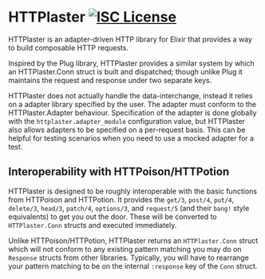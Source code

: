 # HTTPlaster [![ISC License](https://img.shields.io/badge/license-ISC-ff69b4.svg)](LICENSE)

HTTPlaster is an adapter-driven HTTP library for Elixir that provides a way
to build composable HTTP requests.

Inspired by the Plug library, HTTPlaster provides a similar system by which
an HTTPlaster.Conn struct is built and dispatched; though unlike Plug it
maintains the request and response under two separate keys.

HTTPlaster does not actually handle the data-interchange, instead it relies
on a adapter library specified by the user. The adapter must conform to
the HTTPlaster.Adapter behaviour. Specification of the adapter is done
globally with the `httplaster.adapter_module` configuration value, but
HTTPlaster also allows adapters to be specified on a per-request basis.
This can be helpful for testing scenarios when you need to use a mocked
adapter for a test.

## Interoperability with HTTPoison/HTTPotion

HTTPlaster is designed to be roughly interoperable with the basic functions
from HTTPoison and HTTPotion. It provides the `get/3`, `post/4`, `put/4`,
`delete/3`, `head/3`, `patch/4`, `options/3`, and `request/5` (and their
`bang!` style equivalents) to get you out the door. These will be converted
to `HTTPlaster.Conn` structs and executed immediately.

Unlike HTTPoison/HTTPotion, HTTPlaster returns an `HTTPlaster.Conn` struct
which will not conform to any existing pattern matching you may do on
`Response` structs from other libraries. Typically, you will have to rearrange
your pattern matching to be on the internal `:response` key of the `Conn`
struct.

